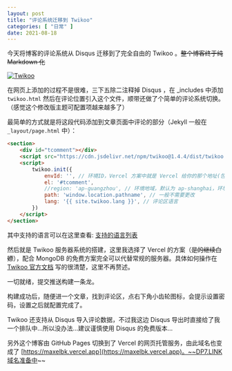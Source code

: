```yaml
---
layout: post
title: "评论系统迁移到 Twikoo"
categories: [ "日常" ]
date: 2021-08-18
---
```


今天将博客的评论系统从 Disqus 迁移到了完全自由的 Twikoo 。~~整个博客终于纯 Markdown 化~~

[![Twikoo](https://raw.githubusercontent.com/imaegoo/twikoo/dev/docs/static/logo.png)](https://twikoo.js.org/)

在网页上添加的过程不是很难，三下五除二注释掉 Disqus ，在 _includes 中添加 `twikoo.html` 然后在评论位置引入这个文件，顺带还做了个简单的评论系统切换。（感觉这个修改版主题可配置项越来越多了）

最简单的方式就是将这段代码添加到文章页面中评论的部分<!--MORE-->（Jekyll 一般在 `_layout/page.html` 中）：

```html
<section>
    <div id="tcomment"></div>
    <script src="https://cdn.jsdelivr.net/npm/twikoo@1.4.4/dist/twikoo.all.min.js"></script>
    <script>
        twikoo.init({
            envId: '', // 环境ID，Vercel 方案中就是 Vercel 给你的那个地址(包括开头的https)
            el: '#tcomment',
            //region: 'ap-guangzhou', // 环境地域，默认为 ap-shanghai，环境地域不是上海需传此参数
            path: 'window.location.pathname', // 一般不需要更改
            lang: '{{ site.twikoo.lang }}', // 评论区语言
        })
    </script>
</section>
```

其中支持的语言可以在这里查看: [支持的语言列表](https://github.com/imaegoo/twikoo/blob/dev/src/js/utils/i18n/index.js)

然后就是 Twikoo 服务器系统的搭建，这里我选择了 Vercel 的方案（~~是的继续白嫖~~），配合 MongoDB 的免费方案完全可以代替常规的服务器。具体如何操作在 [Twikoo 官方文档](https://twikoo.js.org/quick-start.html#vercel-%E9%83%A8%E7%BD%B2) 写的很清楚，这里不再赘述。

一切就绪，提交推送构建一条龙。

构建成功后，随便进一个文章，找到评论区，点右下角小齿轮图标，会提示设置密码，设置之后就配置完成了。

Twikoo 还支持从 Disqus 导入评论数据，不过我这边 Disqus 导出时直接给了我一个排队中...所以没办法...建议谨慎使用 Disqus 的免费版本...

另外这个博客由 GitHub Pages 切换到了 Vercel 的网页托管服务，由此域名也变成了 [https://maxelbk.vercel.app](https://maxelbk.vercel.app)。~~DP7.LINK域名准备中~~
